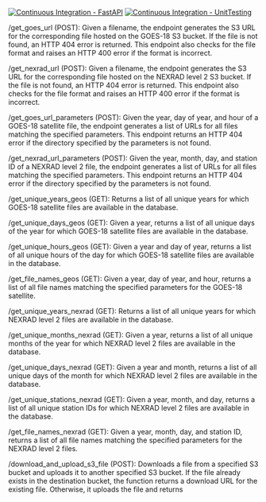 [![Continuous Integration - FastAPI](https://github.com/BigDataIA-Spring2023-Team-04/Assignment-2/actions/workflows/fastapi.yml/badge.svg?branch=lokesh)](https://github.com/BigDataIA-Spring2023-Team-04/Assignment-2/actions/workflows/fastapi.yml)
[![Continuous Integration - UnitTesting](https://github.com/BigDataIA-Spring2023-Team-04/Assignment-2/actions/workflows/pytest.yml/badge.svg?branch=lokesh)](https://github.com/BigDataIA-Spring2023-Team-04/Assignment-2/actions/workflows/pytest.yml)

/get_goes_url (POST): Given a filename, the endpoint generates the S3 URL for the corresponding file hosted on the GOES-18 S3 bucket. If the file is not found, an HTTP 404 error is returned. This endpoint also checks for the file format and raises an HTTP 400 error if the format is incorrect.

/get_nexrad_url (POST): Given a filename, the endpoint generates the S3 URL for the corresponding file hosted on the NEXRAD level 2 S3 bucket. If the file is not found, an HTTP 404 error is returned. This endpoint also checks for the file format and raises an HTTP 400 error if the format is incorrect.

/get_goes_url_parameters (POST): Given the year, day of year, and hour of a GOES-18 satellite file, the endpoint generates a list of URLs for all files matching the specified parameters. This endpoint returns an HTTP 404 error if the directory specified by the parameters is not found.

/get_nexrad_url_parameters (POST): Given the year, month, day, and station ID of a NEXRAD level 2 file, the endpoint generates a list of URLs for all files matching the specified parameters. This endpoint returns an HTTP 404 error if the directory specified by the parameters is not found.

/get_unique_years_geos (GET): Returns a list of all unique years for which GOES-18 satellite files are available in the database.

/get_unique_days_geos (GET): Given a year, returns a list of all unique days of the year for which GOES-18 satellite files are available in the database.

/get_unique_hours_geos (GET): Given a year and day of year, returns a list of all unique hours of the day for which GOES-18 satellite files are available in the database.

/get_file_names_geos (GET): Given a year, day of year, and hour, returns a list of all file names matching the specified parameters for the GOES-18 satellite.

/get_unique_years_nexrad (GET): Returns a list of all unique years for which NEXRAD level 2 files are available in the database.

/get_unique_months_nexrad (GET): Given a year, returns a list of all unique months of the year for which NEXRAD level 2 files are available in the database.

/get_unique_days_nexrad (GET): Given a year and month, returns a list of all unique days of the month for which NEXRAD level 2 files are available in the database.

/get_unique_stations_nexrad (GET): Given a year, month, and day, returns a list of all unique station IDs for which NEXRAD level 2 files are available in the database.

/get_file_names_nexrad (GET): Given a year, month, day, and station ID, returns a list of all file names matching the specified parameters for the NEXRAD level 2 files.

/download_and_upload_s3_file (POST): Downloads a file from a specified S3 bucket and uploads it to another specified S3 bucket. If the file already exists in the destination bucket, the function returns a download URL for the existing file. Otherwise, it uploads the file and returns
